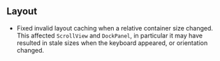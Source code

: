 ## Layout
- Fixed invalid layout caching when a relative container size changed. This affected `ScrollView` and `DockPanel`, in particular it may have resulted in stale sizes when the keyboard appeared, or orientation changed.
